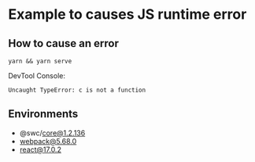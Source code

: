 # Example to causes JS runtime error

## How to cause an error

```console
yarn && yarn serve
```

DevTool Console:

```
Uncaught TypeError: c is not a function
```

## Environments

- @swc/core@1.2.136
- webpack@5.68.0
- react@17.0.2
